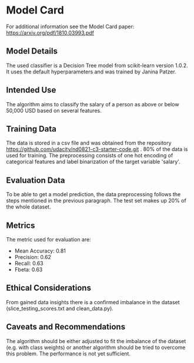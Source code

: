 # Model Card

For additional information see the Model Card paper: https://arxiv.org/pdf/1810.03993.pdf

## Model Details

The used classifier is a Decision Tree model from scikit-learn version 1.0.2. It uses the default hyperparameters and was trained by Janina Patzer.
## Intended Use

The algorithm aims to classify the salary of a person as above or below 50,000 USD based on several features.
## Training Data
The data is stored in a csv file and was obtained from the repository https://github.com/udacity/nd0821-c3-starter-code.git . 80% of the data is used for training. The preprocessing consists of one hot encoding of categorical features and label binarization of the target variable 'salary'. 
## Evaluation Data
To be able to get a model prediction, the data preprocessing follows the steps mentioned in the previous paragraph. The test set makes up 20% of the whole dataset.
## Metrics
The metric used for evaluation are:
* Mean Accuracy: 0.81
* Precision: 0.62
* Recall: 0.63
* Fbeta: 0.63

## Ethical Considerations
From gained data insights there is a confirmed imbalance in the dataset (slice_testing_scores.txt and clean_data.py).
## Caveats and Recommendations
The algorithm should be either adjusted to fit the imbalance of the dataset (e.g. with class weights) or another algorithm should be tried to overcome this problem. The performance is not yet sufficient.